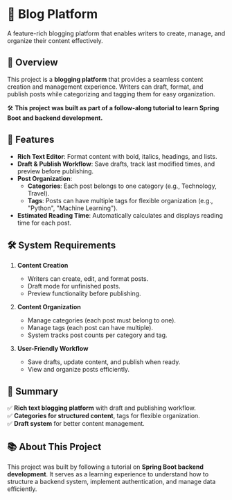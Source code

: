 
# 📝 Blog Platform

A feature-rich blogging platform that enables writers to create, manage, and organize their content effectively.

## 🚀 Overview

This project is a **blogging platform** that provides a seamless content creation and management experience. Writers can draft, format, and publish posts while categorizing and tagging them for easy organization.

🛠 **This project was built as part of a follow-along tutorial to learn Spring Boot and backend development.**

## 🎯 Features

- **Rich Text Editor**: Format content with bold, italics, headings, and lists.
- **Draft & Publish Workflow**: Save drafts, track last modified times, and preview before publishing.
- **Post Organization**:
    - **Categories**: Each post belongs to one category (e.g., Technology, Travel).
    - **Tags**: Posts can have multiple tags for flexible organization (e.g., "Python", "Machine Learning").
- **Estimated Reading Time**: Automatically calculates and displays reading time for each post.

## 🛠 System Requirements

1. **Content Creation**
    - Writers can create, edit, and format posts.
    - Draft mode for unfinished posts.
    - Preview functionality before publishing.

2. **Content Organization**
    - Manage categories (each post must belong to one).
    - Manage tags (each post can have multiple).
    - System tracks post counts per category and tag.

3. **User-Friendly Workflow**
    - Save drafts, update content, and publish when ready.
    - View and organize posts efficiently.

## 📌 Summary

✅ **Rich text blogging platform** with draft and publishing workflow.  
✅ **Categories for structured content**, tags for flexible organization.  
✅ **Draft system** for better content management.

## 📚 About This Project

This project was built by following a tutorial on **Spring Boot backend development**. It serves as a learning experience to understand how to structure a backend system, implement authentication, and manage data efficiently.

